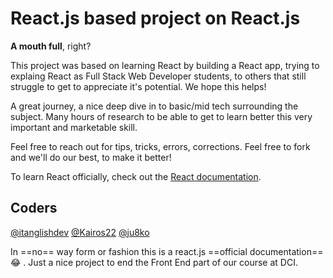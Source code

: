 # React.js based project on React.js

**A mouth full**, right?

This project was based on learning React by building a React app, trying to explaing React as Full Stack Web Developer students, to others that still struggle to get to appreciate it's potential. We hope this helps!

A great journey, a nice deep dive in to basic/mid tech surrounding the subject. Many hours of research to be able to get to learn better this very important and marketable skill.

Feel free to reach out for tips, tricks, errors, corrections. Feel free to fork and we'll do our best, to make it better!


To learn React officially, check out the [React documentation](https://reactjs.org/).











## Coders

[@itanglishdev](https://github.com/itanglishdev) [@Kairos22](https://github.com/Kairos22) [@ju8ko](https://github.com/ju8ko)








In ==no== way form or fashion this is a react.js ==official documentation== 😂 . Just a nice project to end the Front End part of our course at DCI.
